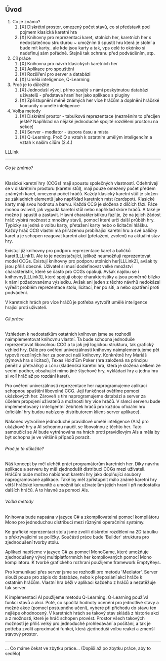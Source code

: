 ## Úvod
1. Co je známo?
    1. [X] Diskrétní prostor, omezený počet stavů, co si představit pod pojmem klasická karetní hra
    1. [X] Knihovny pro reprezentaci karet, stolních her, karetních her s nedostatečnou strukturou ~ umožním ti spustit hru která je stolní a bude mít karty.. ale kde jsou karty a tak, vps celé to okénko si nadefinuj sám pořádně. Stejně tak ochranu před podváděním, atp.
1. Cíl práce
    1. [X] Knihovna pro návrh klasických karetních her
    1. [X] Aplikace pro spouštění
    1. [X] Rozšíření pro server a databázi
    1. [X] Umělá inteligence, Q-Learning
1. Proč je to důležité
    1. [X] Jednoduší vývoj, přímo spajtý s námi poskytnutou databází uživatelů - představa hraní her jako aplikace s pluginy
    1. [X] Zpřístupnění méně známých her více hráčům a doplnění hráčské komunity o umělé inteligence
1. Volba metody
    1. [X] Diskrétní prostor - tabulková reprezentace (nezměním to přecijen ještě? Například na nějaké jednoduché spojité rozdělení prostoru na sekce)
    1. [X] Server - mediator - úspora času a místa
    <!--1. [X] Nebezpečí hrozí u:
        1. Tahů umělé inteligence, kterou asi nebudu pouštět na všech strojích (možná kontrola, pokud budu mít 2 stejně silné stroje a pustím stejný seed) - uživatel by jí mohl upravit, aby hrála tak, jak se mu hodí
        1. Nahlížení do karet, pokud uživatel napíše vlastního klienta-->
    1. [X] Q-Learning. Proč Q a vztah k ostatním umělým inteligencím a vztah k naším cílům (2.4.)
    
LLLink
___
###### Co je známo?
Klasické karetní hry (CCGs) mají spoustu společných vlastností. Odehrávají se v diskrétním prostoru (karetní stůl), mají pouze omezený počet předem známých karet, omezený počet hráčů. Každý klasický karetní stůl je složen ze základních elementů jako například karetních míst (cardspot). Klasické karty mají svou hodnotu a barvu. Každá CCG je složena z dílčích fází. Fáze mohou ovlivnit, jak vypadá karetní stůl nebo například skóre hráčů. A také je možno ji spustit a zastavit. Hlavní charakteristikou fází je, že na jejich žádost hráč vybírá možnost z množiny stavů, pomocí které určí další průběh hry. Typicky se jedná o volbu karty, přetažení karty nebo o licitační hlášku. Každý hráč CCG vlastní má přiřazenou probíhající karetní hru a své balíčky karet a je schopen reagovat karetní akcí (přetažení, zvolení) na aktuální stav hry.

Existují již knihovny pro podporu reprezentace karet a balíčků karet[LLLink1]. Ale to je nedostačující, jelikož neumožňují reprezentovat model CCGs. Existují knihovny pro podporu stolních her[LLLink2], avšak ty jsou příliš obecné. Uživatel si musí dodefinovat velké množství charakteristik, které se často pro CCGs opakují. Avšak najdou se i knihovny[LLLink3], které spojují oboje charakteristiky a jsou poměrně blízko k námi požadovanému výsledku. Avšak ani jeden z těchto návrhů nedokázal vyřešit problém reprezentace stolu, licitací, her po síti, a nebo opatření proti podvádění.

V karetních hrách pro více hráčů je potřeba vytvořit umělé inteligence hrající proti uživateli. 

###### Cíl práce
Vzhledem k nedostatkům ostatních knihoven jsme se rozhodli naimplementovat knihovnu vlastní. Ta bude schopna jednoduše reprezentovat libovolnou CCG a to jak její logickou strukturu, tak grafický vzhled hry. Dále pro ověření univerzálnosti knihovny naimplementujeme pět typově rozdílných her za pomoci naší knihovny. Konkrétně hry Mariáš (týmová hra s licitací), Texas Hold'Em Poker (hra založená na principu peněz a přetvářky) a Lóru (kladenská karetní hra, která je složena celkem ze sedmi podher, obsahující mimo jiné štychové hry, vykládací hry a jednu hru si volí hráč až po rozdání karet).

Pro ověření univerzálnosti reprezentace her naprogramujeme aplikaci schopnou spuštění libovolné CCG. Její funkčnost ověříme pomocí ukázkových her. Zároveň s tím naprogramujeme databázi a server za účelem propojení uživatelů a možnosti hry více hráčů. V rámci serveru bude implementovaný i inteligentní žebříček hráčů pro každou oficiální hru (oficiální hry budou nabízeny distributorem klient-server aplikace).

Nakonec vytvoříme jednoduché pravidlové umělé inteligence (AIs) pro ukázkové hry a AI schopnou naučit se libovolnou z těchto her. Tato samoučící se AI bude vytrénována na hrách proti pravidlovým AIs a měla by být schopna je ve většině případů porazit.

###### Proč je to důležité?
Náš koncept by měl ulehčit práci programátorům karetních her. Díky návrhu aplikace a serveru by měl zjednodušit distribuci CCGs mezi uživateli. Hráčům bude možno nabídnout karetní hry jako doplňující soubory naprogramované aplikace. Také by měl zpřístupnit málo známé karetní hry větší hráčské komunitě a umožnit tak uživatelům jejich hraní i při nedostatku dalších hráčů. A to hlavně za pomoci AIs.

###### Volba metody
Knihovna bude napsána v jazyce C# a zkompilovatelná pomocí kompilátoru Mono pro jednoduchou distribuci mezi různými operačními systémy.

Ke grafické reprezentaci stolu jsme zvolili diskrétní rozdělení na 2D tabulku s překrývajícími se políčky. Součástí práce bude 'Builder' struktura pro zjednodušení tvorby stolu.

Aplikaci napíšeme v jazyce C# za pomocí MonoGame, které umožňuje zjednodušený vývoj multiplatformních her kompilovaných pomocí Mono kompilátoru. K tvorbě grafického rozhraní použijeme framework EmptyKeys.

Pro komunikaci přes server jsme se rozhodli pro metodu 'Mediator'. Server slouží pouze pro zápis do databáze, nebo k přeposlání akcí hráče k ostatním hráčům. Vlastní hra běží v aplikaci každého z hráčů a nezatěžuje tak server.

K implementaci AI použijeme metodu Q-Learning. Q-Learning používá funkci stavů a akcí. Poté, co spočítá hodnoty ocenění pro jednotlivé stavy a možné akce (pomocí postupného učení), vybere při příchodu do stavu ten nejlépe ohodnocený. V karetních hrách se takový stav skládá z historie akcí a z možností, které je hráč schopen provést. Prostor všech takových možností je příliš velký pro jednoduché prohledávání a počítání, a tak je potřeba zvolit aproximační funkci, která zjednoduší volbu reakcí a zmenší stavový prostor.

____
... Co máme čekat ve zbytku práce... (Dopíši až po zbytku práce, aby to sedělo)
